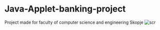 # Java-Applet-banking-project
Project made for faculty of computer science and engineering Skopje
![scr](http://i.imgur.com/2UeHWkP.png)
